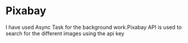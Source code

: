 # Pixabay
I have used Async Task for the background work.Pixabay API is used to search for the different images using the api key
